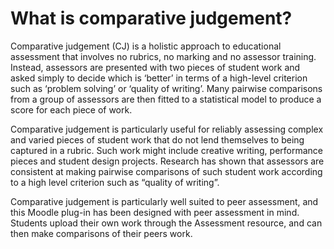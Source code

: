 # What is comparative judgement?

Comparative judgement (CJ) is a holistic approach to educational assessment that involves no rubrics, no marking and no assessor training. Instead, assessors are presented with two pieces of student work and asked simply to decide which is ‘better’ in terms of a high-level criterion such as ‘problem solving’ or ‘quality of writing’. Many pairwise comparisons from a group of assessors are then fitted to a statistical model to produce a score for each piece of work.

Comparative judgement is particularly useful for reliably assessing complex and varied pieces of student work that do not lend themselves to being captured in a rubric. Such work might include creative writing, performance pieces and student design projects. Research has shown that assessors are consistent at making pairwise comparisons of such student work according to a high level criterion such as “quality of writing”.

Comparative judgement is particularly well suited to peer assessment, and this Moodle plug-in has been designed with peer assessment in mind. Students upload their own work through the Assessment resource, and can then make comparisons of their peers work.


